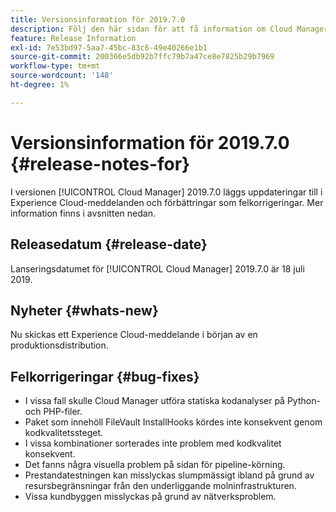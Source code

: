 ```yaml
---
title: Versionsinformation för 2019.7.0
description: Följ den här sidan för att få information om Cloud Manager 2019.7.0.
feature: Release Information
exl-id: 7e53bd97-5aa7-45bc-83c6-49e40266e1b1
source-git-commit: 200366e5db92b7ffc79b7a47ce8e7825b29b7969
workflow-type: tm+mt
source-wordcount: '148'
ht-degree: 1%

---
```


# Versionsinformation för 2019.7.0 {#release-notes-for}

I versionen [!UICONTROL Cloud Manager] 2019.7.0 läggs uppdateringar till i Experience Cloud-meddelanden och förbättringar som felkorrigeringar. Mer information finns i avsnitten nedan.

## Releasedatum {#release-date}

Lanseringsdatumet för [!UICONTROL Cloud Manager] 2019.7.0 är 18 juli 2019.

## Nyheter {#whats-new}

Nu skickas ett Experience Cloud-meddelande i början av en produktionsdistribution.

## Felkorrigeringar {#bug-fixes}

* I vissa fall skulle Cloud Manager utföra statiska kodanalyser på Python- och PHP-filer.
* Paket som innehöll FileVault InstallHooks kördes inte konsekvent genom kodkvalitetssteget.
* I vissa kombinationer sorterades inte problem med kodkvalitet konsekvent.
* Det fanns några visuella problem på sidan för pipeline-körning.
* Prestandatestningen kan misslyckas slumpmässigt ibland på grund av resursbegränsningar från den underliggande molninfrastrukturen.
* Vissa kundbyggen misslyckas på grund av nätverksproblem.

